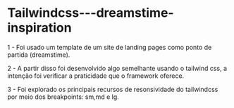 # Tailwindcss---dreamstime-inspiration

1 - Foi usado um template de um site de landing pages como ponto de partida (dreamstime). 

2 - A partir disso foi desenvolvido algo semelhante usando o tailwind css, a intenção foi verificar a praticidade que o framework oferece.
 
3 - Foi explorado os principais recursos de resonsividade do tailwindcss por meio dos breakpoints: sm,md e lg.
